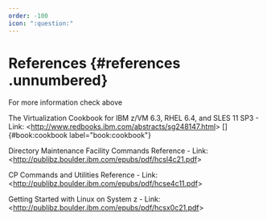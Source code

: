 ```yaml
---
order: -100
icon: ":question:"
---
```

# References {#references .unnumbered}

For more information check above

The Virtualization Cookbook for IBM z/VM 6.3, RHEL 6.4, and SLES 11
SP3 - Link: \<<http://www.redbooks.ibm.com/abstracts/sg248147.html>\>
[]{#book:cookbook label="book:cookbook"}

Directory Maintenance Facility Commands Reference - Link:
\<<http://publibz.boulder.ibm.com/epubs/pdf/hcsl4c21.pdf>\>

CP Commands and Utilities Reference - Link:
\<<http://publibz.boulder.ibm.com/epubs/pdf/hcse4c11.pdf>\>

Getting Started with Linux on System z - Link:
\<<http://publibz.boulder.ibm.com/epubs/pdf/hcsx0c21.pdf>\>

